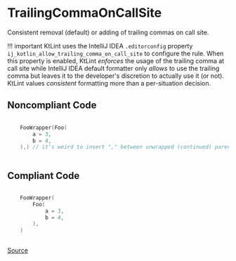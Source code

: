 # TrailingCommaOnCallSite

Consistent removal (default) or adding of trailing commas on call site.

!!! important
    KtLint uses the IntelliJ IDEA `.editorconfig` property `ij_kotlin_allow_trailing_comma_on_call_site` to configure the rule. When this property is enabled, KtLint *enforces* the usage of the trailing comma at call site while IntelliJ IDEA default formatter only *allows* to use the trailing comma but leaves it to the developer's discretion to actually use it (or not). KtLint values *consistent* formatting more than a per-situation decision.

## Noncompliant Code

```kotlin

    FooWrapper(Foo(
        a = 3,
        b = 4,
    ),) // it's weird to insert "," between unwrapped (continued) parenthesis
    
```
## Compliant Code

```kotlin

    FooWrapper(
        Foo(
            a = 3,
            b = 4,
        ),
    )
    
```

[Source](https://detekt.dev/docs/rules/formatting#trailingcommaoncallsite)
